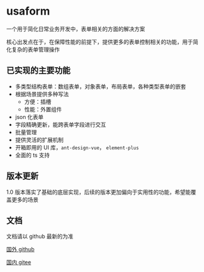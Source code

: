 # usaform

一个用于简化日常业务开发中，表单相关的方面的解决方案

核心出发点在于，在保障性能的前提下，提供更多的表单控制相关的功能，用于简化复杂的表单管理操作



## 已实现的主要功能

- 多类型结构表单：数组表单，对象表单，布局表单，各种类型表单的嵌套
- 根据场景提供多种写法
  - 方便：插槽
  - 性能：外置组件
- json 化表单
- 字段精确更新，能跨表单字段进行交互
- 批量管理
- 提供灵活的扩展机制
- 开箱即用的 UI 库，`ant-design-vue`， `element-plus`
- 全面的 ts 支持



## 版本更新

1.0 版本落实了基础的底层实现，后续的版本更加偏向于实用性的功能，希望能覆盖更多的场景



## 文档

文档请以 github 最新的为准

[国外 github](https://github.com/usagisah/usaform/docs)

[国内 gitee](https://gitee.com/gxs114/usaform/docs)
